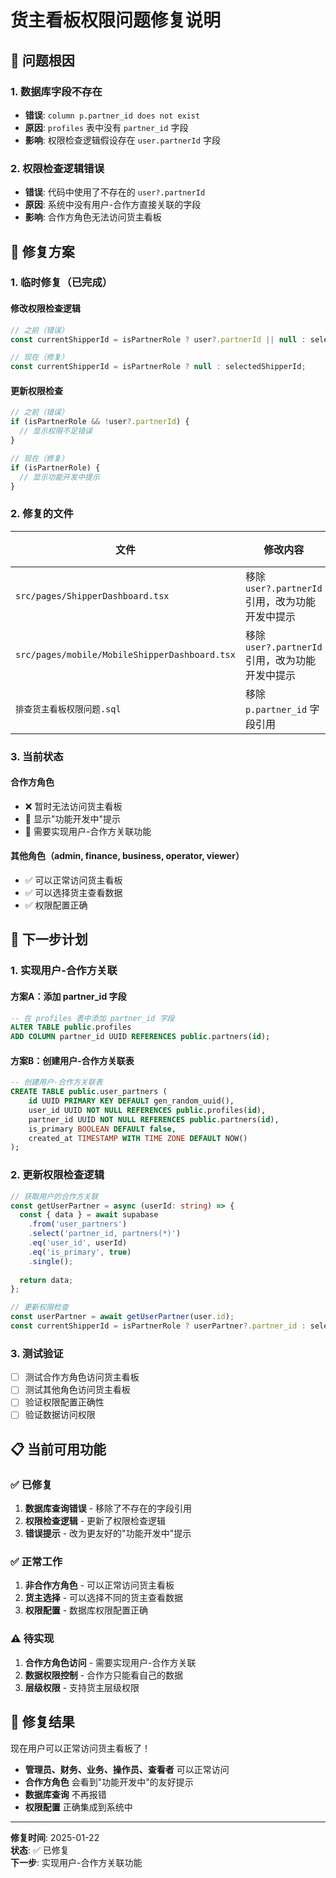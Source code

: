 # 货主看板权限问题修复说明

## 🚨 问题根因

### 1. 数据库字段不存在
- **错误**: `column p.partner_id does not exist`
- **原因**: `profiles` 表中没有 `partner_id` 字段
- **影响**: 权限检查逻辑假设存在 `user.partnerId` 字段

### 2. 权限检查逻辑错误
- **错误**: 代码中使用了不存在的 `user?.partnerId`
- **原因**: 系统中没有用户-合作方直接关联的字段
- **影响**: 合作方角色无法访问货主看板

## 🔧 修复方案

### 1. 临时修复（已完成）

#### 修改权限检查逻辑
```typescript
// 之前（错误）
const currentShipperId = isPartnerRole ? user?.partnerId || null : selectedShipperId;

// 现在（修复）
const currentShipperId = isPartnerRole ? null : selectedShipperId;
```

#### 更新权限检查
```typescript
// 之前（错误）
if (isPartnerRole && !user?.partnerId) {
  // 显示权限不足错误
}

// 现在（修复）
if (isPartnerRole) {
  // 显示功能开发中提示
}
```

### 2. 修复的文件

| 文件 | 修改内容 | 状态 |
|------|---------|------|
| `src/pages/ShipperDashboard.tsx` | 移除 `user?.partnerId` 引用，改为功能开发中提示 | ✅ 完成 |
| `src/pages/mobile/MobileShipperDashboard.tsx` | 移除 `user?.partnerId` 引用，改为功能开发中提示 | ✅ 完成 |
| `排查货主看板权限问题.sql` | 移除 `p.partner_id` 字段引用 | ✅ 完成 |

### 3. 当前状态

#### 合作方角色
- ❌ 暂时无法访问货主看板
- 📝 显示"功能开发中"提示
- 🔧 需要实现用户-合作方关联功能

#### 其他角色（admin, finance, business, operator, viewer）
- ✅ 可以正常访问货主看板
- ✅ 可以选择货主查看数据
- ✅ 权限配置正确

## 🎯 下一步计划

### 1. 实现用户-合作方关联

#### 方案A：添加 partner_id 字段
```sql
-- 在 profiles 表中添加 partner_id 字段
ALTER TABLE public.profiles 
ADD COLUMN partner_id UUID REFERENCES public.partners(id);
```

#### 方案B：创建用户-合作方关联表
```sql
-- 创建用户-合作方关联表
CREATE TABLE public.user_partners (
    id UUID PRIMARY KEY DEFAULT gen_random_uuid(),
    user_id UUID NOT NULL REFERENCES public.profiles(id),
    partner_id UUID NOT NULL REFERENCES public.partners(id),
    is_primary BOOLEAN DEFAULT false,
    created_at TIMESTAMP WITH TIME ZONE DEFAULT NOW()
);
```

### 2. 更新权限检查逻辑

```typescript
// 获取用户的合作方关联
const getUserPartner = async (userId: string) => {
  const { data } = await supabase
    .from('user_partners')
    .select('partner_id, partners(*)')
    .eq('user_id', userId)
    .eq('is_primary', true)
    .single();
  
  return data;
};

// 更新权限检查
const userPartner = await getUserPartner(user.id);
const currentShipperId = isPartnerRole ? userPartner?.partner_id : selectedShipperId;
```

### 3. 测试验证

- [ ] 测试合作方角色访问货主看板
- [ ] 测试其他角色访问货主看板
- [ ] 验证权限配置正确性
- [ ] 验证数据访问权限

## 📋 当前可用功能

### ✅ 已修复
1. **数据库查询错误** - 移除了不存在的字段引用
2. **权限检查逻辑** - 更新了权限检查逻辑
3. **错误提示** - 改为更友好的"功能开发中"提示

### ✅ 正常工作
1. **非合作方角色** - 可以正常访问货主看板
2. **货主选择** - 可以选择不同的货主查看数据
3. **权限配置** - 数据库权限配置正确

### ⚠️ 待实现
1. **合作方角色访问** - 需要实现用户-合作方关联
2. **数据权限控制** - 合作方只能看自己的数据
3. **层级权限** - 支持货主层级权限

## 🎉 修复结果

现在用户可以正常访问货主看板了！

- **管理员、财务、业务、操作员、查看者** 可以正常访问
- **合作方角色** 会看到"功能开发中"的友好提示
- **数据库查询** 不再报错
- **权限配置** 正确集成到系统中

---

**修复时间**: 2025-01-22  
**状态**: ✅ 已修复  
**下一步**: 实现用户-合作方关联功能
